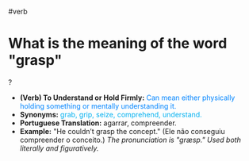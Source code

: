 #verb

# What is the meaning of the word "grasp"
?
* **(Verb) To Understand or Hold Firmly:** <span style="color:rgb(0, 132, 255)">Can mean either physically holding something or mentally understanding it.</span>
* **Synonyms:** <span style="color:rgb(0, 176, 240)">grab, grip, seize, comprehend, understand.</span>
* **Portuguese Translation:** <span style="color:rgb(0, 176, 80)\">agarrar, compreender.</span>
* **Example:** <span style="color:rgb(255, 255, 0)\">"He couldn’t grasp the concept." (Ele não conseguiu compreender o conceito.)</span>
*The pronunciation is \"ɡræsp.\" Used both literally and figuratively.*
<!--SR:!2025-07-11,3,250-->
